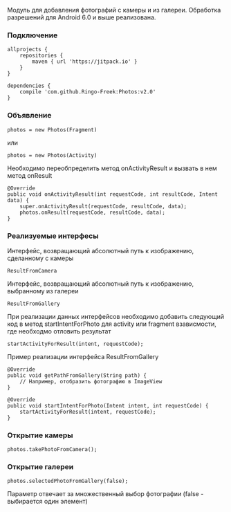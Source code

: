 Модуль для добавления фотографий с камеры и из галереи. Обработка разрешений для Android 6.0 и выше реализована.

### Подключение

    allprojects {
	    repositories {
			maven { url 'https://jitpack.io' }
		}
	}
    
    dependencies {
	    compile 'com.github.Ringo-Freek:Photos:v2.0'
	}
### Объявление

    photos = new Photos(Fragment)

или 

    photos = new Photos(Activity)
    
Необходимо переобпределить метод onActivityResult и вызвать в нем метод onResult

    @Override
    public void onActivityResult(int requestCode, int resultCode, Intent data) {
        super.onActivityResult(requestCode, resultCode, data);
        photos.onResult(requestCode, resultCode, data);
    }
    
### Реализуемые интерфесы

Интерфейс, возвращающий абсолютный путь к изображению, сделанному с камеры

    ResultFromCamera
    
Интерфейс, возвращающий абсолютный путь к изображению, выбранному из галереи

    ResultFromGallery

При реализации данных интерфейсов необходимо добавить следующий код в метод startIntentForPhoto для activity или fragment взависмости, где необходмо отловить результат

    startActivityForResult(intent, requestCode);

Пример реализации интерфейса ResultFromGallery

    @Override
    public void getPathFromGallery(String path) {
        // Например, отобразить фотографию в ImageView
    }

    @Override
    public void startIntentForPhoto(Intent intent, int requestCode) {
        startActivityForResult(intent, requestCode);
    }
    
### Открытие камеры

    photos.takePhotoFromCamera();
    
### Открытие галереи

    photos.selectedPhotoFromGallery(false);

Параметр отвечает за множественный выбор фотографии (false - выбирается один элемент)
